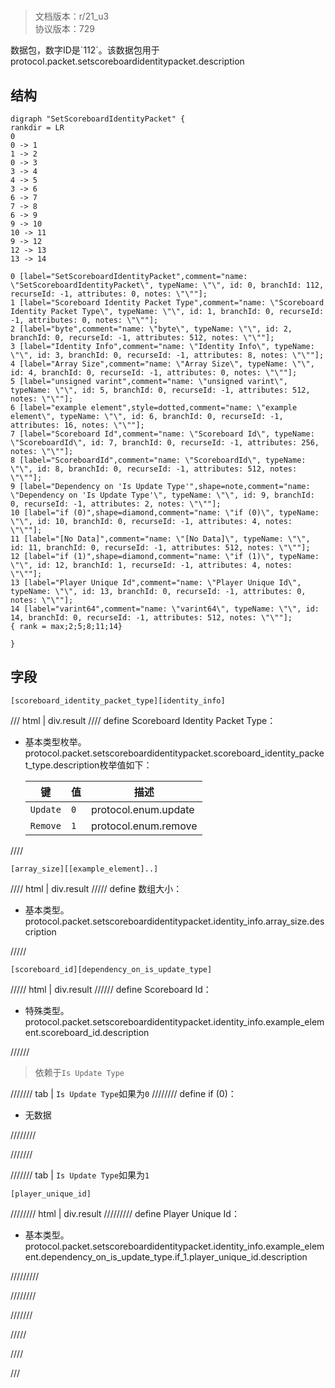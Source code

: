 # <!-- md:samp SetScoreboardIdentityPacket -->

> 文档版本：r/21_u3<br/>协议版本：729

<!-- md:samp SetScoreboardIdentityPacket -->数据包，数字ID是`112`。该数据包用于protocol.packet.setscoreboardidentitypacket.description

## 结构

```viz
digraph "SetScoreboardIdentityPacket" {
rankdir = LR
0
0 -> 1
1 -> 2
0 -> 3
3 -> 4
4 -> 5
3 -> 6
6 -> 7
7 -> 8
6 -> 9
9 -> 10
10 -> 11
9 -> 12
12 -> 13
13 -> 14

0 [label="SetScoreboardIdentityPacket",comment="name: \"SetScoreboardIdentityPacket\", typeName: \"\", id: 0, branchId: 112, recurseId: -1, attributes: 0, notes: \"\""];
1 [label="Scoreboard Identity Packet Type",comment="name: \"Scoreboard Identity Packet Type\", typeName: \"\", id: 1, branchId: 0, recurseId: -1, attributes: 0, notes: \"\""];
2 [label="byte",comment="name: \"byte\", typeName: \"\", id: 2, branchId: 0, recurseId: -1, attributes: 512, notes: \"\""];
3 [label="Identity Info",comment="name: \"Identity Info\", typeName: \"\", id: 3, branchId: 0, recurseId: -1, attributes: 8, notes: \"\""];
4 [label="Array Size",comment="name: \"Array Size\", typeName: \"\", id: 4, branchId: 0, recurseId: -1, attributes: 0, notes: \"\""];
5 [label="unsigned varint",comment="name: \"unsigned varint\", typeName: \"\", id: 5, branchId: 0, recurseId: -1, attributes: 512, notes: \"\""];
6 [label="example element",style=dotted,comment="name: \"example element\", typeName: \"\", id: 6, branchId: 0, recurseId: -1, attributes: 16, notes: \"\""];
7 [label="Scoreboard Id",comment="name: \"Scoreboard Id\", typeName: \"ScoreboardId\", id: 7, branchId: 0, recurseId: -1, attributes: 256, notes: \"\""];
8 [label="ScoreboardId",comment="name: \"ScoreboardId\", typeName: \"\", id: 8, branchId: 0, recurseId: -1, attributes: 512, notes: \"\""];
9 [label="Dependency on 'Is Update Type'",shape=note,comment="name: \"Dependency on 'Is Update Type'\", typeName: \"\", id: 9, branchId: 0, recurseId: -1, attributes: 2, notes: \"\""];
10 [label="if (0)",shape=diamond,comment="name: \"if (0)\", typeName: \"\", id: 10, branchId: 0, recurseId: -1, attributes: 4, notes: \"\""];
11 [label="[No Data]",comment="name: \"[No Data]\", typeName: \"\", id: 11, branchId: 0, recurseId: -1, attributes: 512, notes: \"\""];
12 [label="if (1)",shape=diamond,comment="name: \"if (1)\", typeName: \"\", id: 12, branchId: 1, recurseId: -1, attributes: 4, notes: \"\""];
13 [label="Player Unique Id",comment="name: \"Player Unique Id\", typeName: \"\", id: 13, branchId: 0, recurseId: -1, attributes: 0, notes: \"\""];
14 [label="varint64",comment="name: \"varint64\", typeName: \"\", id: 14, branchId: 0, recurseId: -1, attributes: 512, notes: \"\""];
{ rank = max;2;5;8;11;14}

}

```

## 字段

```title='SetScoreboardIdentityPacket'
[scoreboard_identity_packet_type][identity_info]
```

/// html | div.result
//// define
Scoreboard Identity Packet Type：<!-- md:samp byte -->

- 基本类型枚举。protocol.packet.setscoreboardidentitypacket.scoreboard_identity_packet_type.description枚举值如下：

  |键|值|描述|
  |---|---|---|
  |`Update`|`0`|protocol.enum.update|
  |`Remove`|`1`|protocol.enum.remove|



////
```title='Identity Info'
[array_size][[example_element]..]
```

//// html | div.result
///// define
数组大小：<!-- md:samp unsigned varint -->

- 基本类型。protocol.packet.setscoreboardidentitypacket.identity_info.array_size.description


/////
```title='示例元素'
[scoreboard_id][dependency_on_is_update_type]
```

///// html | div.result
////// define
Scoreboard Id：[<!-- md:samp ScoreboardId -->](../types/scoreboardid.md)

- 特殊类型。protocol.packet.setscoreboardidentitypacket.identity_info.example_element.scoreboard_id.description


//////
> 依赖于`Is Update Type`

/////// tab | `Is Update Type`如果为`0`
//////// define
if (0)：<!-- md:samp [No Data] -->

- 无数据


////////

///////

/////// tab | `Is Update Type`如果为`1`
```title='if (1)'
[player_unique_id]
```

//////// html | div.result
///////// define
Player Unique Id：<!-- md:samp varint64 -->

- 基本类型。protocol.packet.setscoreboardidentitypacket.identity_info.example_element.dependency_on_is_update_type.if_1.player_unique_id.description


/////////

////////

///////

/////

////

///

